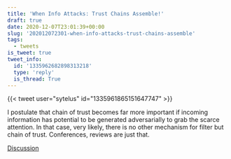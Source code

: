 ```yaml
---
title: 'When Info Attacks: Trust Chains Assemble!'
draft: true
date: 2020-12-07T23:01:39+00:00
slug: '202012072301-when-info-attacks-trust-chains-assemble'
tags:
  - tweets
is_tweet: true
tweet_info:
  id: '1335962682898313218'
  type: 'reply'
  is_thread: True
---
```




{{< tweet user="sytelus" id="1335961865151647747" >}}

I postulate that chain of trust becomes far more important if incoming information has potential to be generated adversarially to grab the scarce attention. In that case, very likely, there is no other mechanism for filter but chain of trust. Conferences, reviews are just that.

[Discussion](https://x.com/sytelus/status/1335962682898313218)

